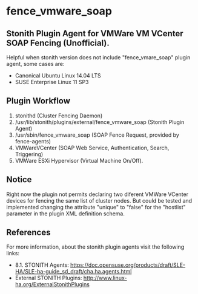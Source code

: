 # fence_vmware_soap

## Stonith Plugin Agent for VMWare VM VCenter SOAP Fencing (Unofficial).

Helpful when stonith version does not include "fence_vmare_soap" plugin agent, some cases are:

- Canonical Ubuntu Linux 14.04 LTS
- SUSE Enterprise Linux 11 SP3

## Plugin Workflow

1. stonithd (Cluster Fencing Daemon)<br>
2. /usr/lib/stonith/plugins/external/fence_vmware_soap (Stonith Plugin Agent)<br>
3. /usr/sbin/fence_vmware_soap (SOAP Fence Request, provided by fence-agents)<br>
4. VMWareVCenter (SOAP Web Service, Authentication, Search, Triggering)<br>
5. VMWare ESXi Hypervisor (Virtual Machine On/Off).<br>

## Notice

Right now the plugin not permits declaring two diferent VMWare VCenter
devices for fencing the same list of cluster nodes. But could be tested and
implemented changing the attribute "unique" to "false" for the "hostlist"
parameter in the plugin XML definition schema.

## References

For more information, about the stonith plugin agents visit the following links:

- 8.1. STONITH Agents: https://doc.opensuse.org/products/draft/SLE-HA/SLE-ha-guide_sd_draft/cha.ha.agents.html
- External STONITH Plugins: http://www.linux-ha.org/ExternalStonithPlugins
